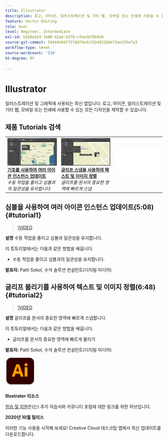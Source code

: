 ```yaml
---
title: Illustrator
description: 로고, 아이콘, 일러스트레이션 및 기타 웹, 모바일 또는 인쇄에 사용할 수 있는 모든 디자인을 제작할 수 있습니다
feature: Vector Editing
role: User
level: Beginner, Intermediate
exl-id: b1b8e424-7e08-42a6-b370-cfee1b76b036
source-git-commit: 58444368f757ddf9edc292d921bb6f2ae335efa3
workflow-type: tm+mt
source-wordcount: '216'
ht-degree: 0%

---
```


# Illustrator

일러스트레이션 및 그래픽에 사용되는 최신 앱입니다. 로고, 아이콘, 일러스트레이션 및 기타 웹, 모바일 또는 인쇄에 사용할 수 있는 모든 디자인을 제작할 수 있습니다.

## 제품 Tutorials 검색

<table style="table-layout:fixed">
<tr>
 <td>
   <a href="illustrator.md#tutorial1">
      <img alt="심볼을 사용하여 여러 아이콘 인스턴스 업데이트" src="../assets/Illustrator_symbols_sokol_thumbnail.jpg" />
   </a>
    <div>
   <a href="illustrator.md#tutorial1"><strong>기호를 사용하여 여러 아이콘 인스턴스 업데이트</strong></a>
    </div>
    <em>수동 작업을 줄이고 심볼과의 일관성을 유지합니다</em>
    <br>
  </td>
  <td>
    <a href="illustrator.md#tutorial2">
        <img alt="글리프 물리기를 사용하여 텍스트 및 이미지 정렬" src="../assets/illustrator_glyphAlign_sokol_thumbnail.jpg" />
    </a>
    <div>
    <a href="illustrator.md#tutorial2"><strong>글리프 스냅을 사용하여 텍스트 및 이미지 정렬</strong></a>
    </div>
    <em>글리프를 문서의 중요한 영역에 빠르게 스냅</em>
    <br>
  </td>
  <td>
    <img alt="스페이서" src="../assets/Whitespacer.png" />
    <div>
    <br>
  </td>
</tr>
</table>

## 심볼을 사용하여 여러 아이콘 인스턴스 업데이트(5:08) {#tutorial1}

>[!VIDEO](https://video.tv.adobe.com/v/326816?hidetitle=true)

**설명**
수동 작업을 줄이고 심볼과 일관성을 유지합니다.

이 튜토리얼에서는 다음과 같은 방법을 배웁니다.
* 수동 작업을 줄이고 심볼과의 일관성을 유지합니다.

**발표자:**
Patti Sokol, 수석 솔루션 컨설턴트(디지털 미디어)

## 글리프 물리기를 사용하여 텍스트 및 이미지 정렬(6:48) {#tutorial2}

>[!VIDEO](https://video.tv.adobe.com/v/326817?hidetitle=true)

**설명**
글리프를 문서의 중요한 영역에 빠르게 스냅합니다.

이 튜토리얼에서는 다음과 같은 방법을 배웁니다.
* 글리프를 문서의 중요한 영역에 빠르게 물리기

**발표자:**
Patti Sokol, 수석 솔루션 컨설턴트(디지털 미디어)

![Illustrator 로고](../assets/ai_appicon_96.png)

**Illustrator 리소스**

[학습 및 지원](https://helpx.adobe.com/kr/support/illustrator.html)은(는) 추가 자습서와 커뮤니티 포럼에 대한 링크를 위한 허브입니다.

**2020년 10월 릴리스**

이러한 기능 사용을 시작해 보세요! Creative Cloud 데스크탑 앱에서 최신 업데이트를 다운로드합니다.
